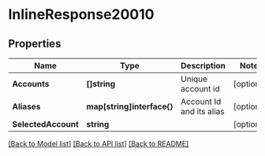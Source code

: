 # InlineResponse20010

## Properties

Name | Type | Description | Notes
------------ | ------------- | ------------- | -------------
**Accounts** | **[]string** | Unique account id | [optional] 
**Aliases** | **map[string]interface{}** | Account Id and its alias | [optional] 
**SelectedAccount** | **string** |  | [optional] 

[[Back to Model list]](../README.md#documentation-for-models) [[Back to API list]](../README.md#documentation-for-api-endpoints) [[Back to README]](../README.md)


